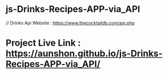# js-Drinks-Recipes-APP-via_API
// Drinks Api Website : https://www.thecocktaildb.com/api.php

# Project Live Link :  https://aunshon.github.io/js-Drinks-Recipes-APP-via_API/

